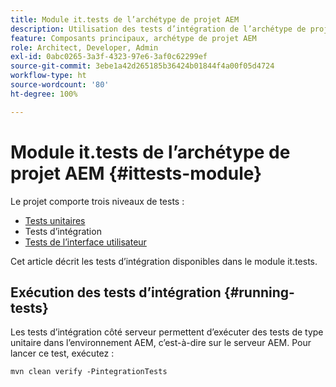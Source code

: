 ```yaml
---
title: Module it.tests de l’archétype de projet AEM
description: Utilisation des tests d’intégration de l’archétype de projet AEM
feature: Composants principaux, archétype de projet AEM
role: Architect, Developer, Admin
exl-id: 0abc0265-3a3f-4323-97e6-3af0c62299ef
source-git-commit: 3ebe1a42d265185b36424b01844f4a00f05d4724
workflow-type: ht
source-wordcount: '80'
ht-degree: 100%

---
```


# Module it.tests de l’archétype de projet AEM {#ittests-module}

Le projet comporte trois niveaux de tests :

* [Tests unitaires](core.md#unit-tests)
* Tests d’intégration
* [Tests de l’interface utilisateur](uitests.md)

Cet article décrit les tests d’intégration disponibles dans le module it.tests.

## Exécution des tests d’intégration {#running-tests}

Les tests d’intégration côté serveur permettent d’exécuter des tests de type unitaire dans l’environnement AEM, c’est-à-dire sur le serveur AEM. Pour lancer ce test, exécutez :

```
mvn clean verify -PintegrationTests
```
